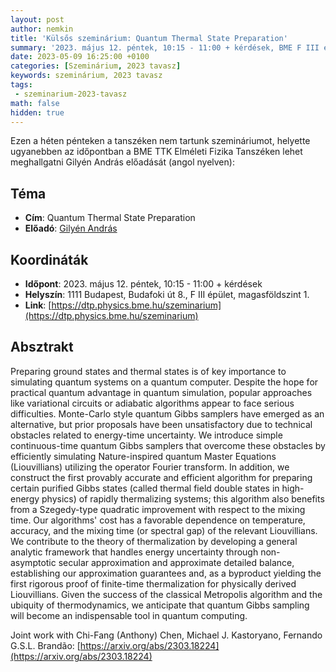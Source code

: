 ```yaml
---
layout: post
author: nemkin
title: 'Külsős szeminárium: Quantum Thermal State Preparation'
summary: '2023. május 12. péntek, 10:15 - 11:00 + kérdések, BME F III ép. mf 1.'
date: 2023-05-09 16:25:00 +0100
categories: [Szeminárium, 2023 tavasz]
keywords: szeminárium, 2023 tavasz
tags:
 - szeminarium-2023-tavasz
math: false
hidden: true
---
```


Ezen a héten pénteken a tanszéken nem tartunk szemináriumot, helyette ugyanebben az időpontban a BME TTK Elméleti Fizika Tanszéken lehet meghallgatni Gilyén András előadását (angol nyelven):

## Téma

- **Cím**: Quantum Thermal State Preparation
- **Előadó**: [Gilyén András](http://gilyen.hu/)

## Koordináták

- **Időpont**: 2023. május 12. péntek, 10:15 - 11:00 + kérdések
- **Helyszín**: 1111 Budapest, Budafoki út 8., F III épület, magasföldszint 1.
- **Link**: [https://dtp.physics.bme.hu/szeminarium](https://dtp.physics.bme.hu/szeminarium)

## Absztrakt

Preparing ground states and thermal states is of key importance to simulating quantum systems on a quantum computer. Despite the hope for practical quantum advantage in quantum simulation, popular approaches like variational circuits or adiabatic algorithms appear to face serious difficulties. Monte-Carlo style quantum Gibbs samplers have emerged as an alternative, but prior proposals have been unsatisfactory due to technical obstacles related to energy-time uncertainty. We introduce simple continuous-time quantum Gibbs samplers that overcome these obstacles by efficiently simulating Nature-inspired quantum Master Equations (Liouvillians) utilizing the operator Fourier transform. In addition, we construct the first provably accurate and efficient algorithm for preparing certain purified Gibbs states (called thermal field double states in high-energy physics) of rapidly thermalizing systems; this algorithm also benefits from a Szegedy-type quadratic improvement with respect to the mixing time. Our algorithms' cost has a favorable dependence on temperature, accuracy, and the mixing time (or spectral gap) of the relevant Liouvillians. We contribute to the theory of thermalization by developing a general analytic framework that handles energy uncertainty through non-asymptotic secular approximation and approximate detailed balance, establishing our approximation guarantees and, as a byproduct yielding the first rigorous proof of finite-time thermalization for physically derived Liouvillians. Given the success of the classical Metropolis algorithm and the ubiquity of thermodynamics, we anticipate that quantum Gibbs sampling will become an indispensable tool in quantum computing.

Joint work with Chi-Fang (Anthony) Chen, Michael J. Kastoryano, Fernando G.S.L. Brandão: [https://arxiv.org/abs/2303.18224](https://arxiv.org/abs/2303.18224)
